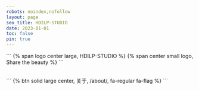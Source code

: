 ```yaml
---
robots: noindex,nofollow
layout: page
seo_title: HDILP-STUDIO
date: 2023-01-01
toc: false
pin: true
---
```


<p>
```
{% span logo center large, HDILP-STUDIO %}
{% span center small logo, Share the beauty %}
```
</p>

<br>
```
{% btn solid large center, 关于, /about/, fa-regular fa-flag %}
```
<br>


